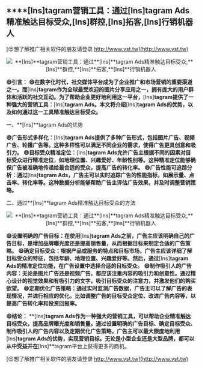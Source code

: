 ## ****[Ins]**tagram营销工具：通过**[Ins]**tagram Ads精准触达目标受众,**[Ins]**群控,**[Ins]**拓客,**[Ins]**行销机器人**

[😍想了解推广相关软件的朋友请登录 http://www.vst.tw](http://www.vst.tw)

 <center><img src="https://vst.tw/MP4/tuiguang/png/4.png" alt="**[Ins]**tagram营销工具：通过**[Ins]**tagram Ads精准触达目标受众,**[Ins]**群控,**[Ins]**拓客,**[Ins]**行销机器人"></center>

**😄引言：**
**😄在数字化时代，社交媒体平台成为了企业推广和市场营销的重要渠道之一。而**[Ins]**tagram作为全球最受欢迎的图片分享应用之一，拥有庞大的用户群体和活跃的社交互动。为了帮助企业更好地利用这一平台，**[Ins]**tagram提供了一种强大的营销工具：**[Ins]**tagram Ads。本文将介绍**[Ins]**tagram Ads的优势，以及如何通过这一工具精准触达目标受众。**

一、**[Ins]**tagram Ads的优势

**😄广告形式多样化：**[Ins]**tagram Ads提供了多种广告形式，包括图片广告、视频广告、轮播广告等。这种多样性可以满足不同企业的需求，使得广告更具创意和吸引力。**
**😄目标受众精准定位：**[Ins]**tagram Ads允许广告主根据不同的因素对目标受众进行精准定位，如地理位置、兴趣爱好、年龄性别等。这种精准定位能够确保广告被准确地传递给最合适的受众，提高广告的转化率。**
**😄广告性能可追踪分析：通过**[Ins]**tagram Ads，广告主可以实时追踪广告的性能指标，如展示量、点击率、转化率等。这种数据分析能够帮助广告主评估广告效果，并及时调整营销策略。**

二、通过**[Ins]**tagram Ads精准触达目标受众的方法

 <center><img src="https://vst.tw/MP4/tuiguang/png/0.png" alt="**[Ins]**tagram营销工具：通过**[Ins]**tagram Ads精准触达目标受众,**[Ins]**群控,**[Ins]**拓客,**[Ins]**行销机器人"></center>

**😄设置明确的广告目标：在使用**[Ins]**tagram Ads之前，广告主应该明确自己的广告目标，是增加品牌曝光度还是提高销售量，从而根据目标来制定合适的广告策略。**
**😄确定目标受众：根据产品或服务的特点和目标市场，广告主应该详细了解目标受众的特征，包括年龄、地理位置、兴趣爱好等。然后，通过**[Ins]**tagram Ads的精准定位功能，在广告设置中选择合适的目标受众。**
**😄制作吸引人的广告内容：无论是图片广告还是视频广告，都应该注重内容的吸引力和创意性。通过精心设计的视觉效果和有吸引力的文字，吸引目标受众的注意力，并激发他们的购买欲望。**
**😄定期优化广告策略：通过实时监测广告数据，广告主可以了解广告的表现情况，并进行相应的优化。比如调整广告的目标受众定位、改进广告内容等，以提高广告转化率和投资回报率。**

**😄结论：**
**[Ins]**tagram Ads作为一种强大的营销工具，可以帮助企业精准触达目标受众，提高品牌曝光度和销售量。通过设置明确的广告目标、确定目标受众、制作吸引人的广告内容以及定期优化广告策略，广告主可以最大限度地利用**[Ins]**tagram Ads的优势，实现营销目标。无论是小型企业还是大型品牌，都可以从中受益并在**[Ins]**tagram平台上获得更多的商机。

[😍想了解推广相关软件的朋友请登录 http://www.vst.tw](http://www.vst.tw)



